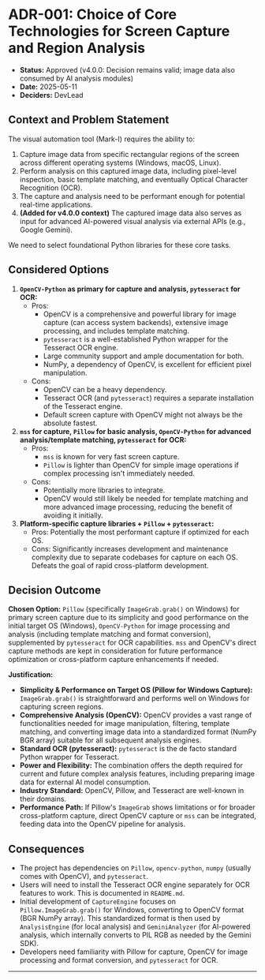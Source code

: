 # ADR-001: Choice of Core Technologies for Screen Capture and Region Analysis

*   **Status:** Approved (v4.0.0: Decision remains valid; image data also consumed by AI analysis modules)
*   **Date:** 2025-05-11
*   **Deciders:** DevLead

## Context and Problem Statement

The visual automation tool (Mark-I) requires the ability to:
1.  Capture image data from specific rectangular regions of the screen across different operating systems (Windows, macOS, Linux).
2.  Perform analysis on this captured image data, including pixel-level inspection, basic template matching, and eventually Optical Character Recognition (OCR).
3.  The capture and analysis need to be performant enough for potential real-time applications.
4.  **(Added for v4.0.0 context)** The captured image data also serves as input for advanced AI-powered visual analysis via external APIs (e.g., Google Gemini).

We need to select foundational Python libraries for these core tasks.

## Considered Options

1.  **`OpenCV-Python` as primary for capture and analysis, `pytesseract` for OCR:**
    *   Pros:
        *   OpenCV is a comprehensive and powerful library for image capture (can access system backends), extensive image processing, and includes template matching.
        *   `pytesseract` is a well-established Python wrapper for the Tesseract OCR engine.
        *   Large community support and ample documentation for both.
        *   NumPy, a dependency of OpenCV, is excellent for efficient pixel manipulation.
    *   Cons:
        *   OpenCV can be a heavy dependency.
        *   Tesseract OCR (and `pytesseract`) requires a separate installation of the Tesseract engine.
        *   Default screen capture with OpenCV might not always be the absolute fastest.
2.  **`mss` for capture, `Pillow` for basic analysis, `OpenCV-Python` for advanced analysis/template matching, `pytesseract` for OCR:**
    *   Pros:
        *   `mss` is known for very fast screen capture.
        *   `Pillow` is lighter than OpenCV for simple image operations if complex processing isn't immediately needed.
    *   Cons:
        *   Potentially more libraries to integrate.
        *   OpenCV would still likely be needed for template matching and more advanced image processing, reducing the benefit of avoiding it initially.
3.  **Platform-specific capture libraries + `Pillow` + `pytesseract`:**
    *   Pros: Potentially the most performant capture if optimized for each OS.
    *   Cons: Significantly increases development and maintenance complexity due to separate codebases for capture on each OS. Defeats the goal of rapid cross-platform development.

## Decision Outcome

**Chosen Option:** `Pillow` (specifically `ImageGrab.grab()` on Windows) for primary screen capture due to its simplicity and good performance on the initial target OS (Windows), `OpenCV-Python` for image processing and analysis (including template matching and format conversion), supplemented by `pytesseract` for OCR capabilities. `mss` and OpenCV's direct capture methods are kept in consideration for future performance optimization or cross-platform capture enhancements if needed.

**Justification:**
*   **Simplicity & Performance on Target OS (Pillow for Windows Capture):** `ImageGrab.grab()` is straightforward and performs well on Windows for capturing screen regions.
*   **Comprehensive Analysis (OpenCV):** OpenCV provides a vast range of functionalities needed for image manipulation, filtering, template matching, and converting image data into a standardized format (NumPy BGR array) suitable for all subsequent analysis engines.
*   **Standard OCR (pytesseract):** `pytesseract` is the de facto standard Python wrapper for Tesseract.
*   **Power and Flexibility:** The combination offers the depth required for current and future complex analysis features, including preparing image data for external AI model consumption.
*   **Industry Standard:** OpenCV, Pillow, and Tesseract are well-known in their domains.
*   **Performance Path:** If Pillow's `ImageGrab` shows limitations or for broader cross-platform capture, direct OpenCV capture or `mss` can be integrated, feeding data into the OpenCV pipeline for analysis.

## Consequences

*   The project has dependencies on `Pillow`, `opencv-python`, `numpy` (usually comes with OpenCV), and `pytesseract`.
*   Users will need to install the Tesseract OCR engine separately for OCR features to work. This is documented in `README.md`.
*   Initial development of `CaptureEngine` focuses on `Pillow.ImageGrab.grab()` for Windows, converting to OpenCV format (BGR NumPy array). This standardized format is then used by `AnalysisEngine` (for local analysis) and `GeminiAnalyzer` (for AI-powered analysis, which internally converts to PIL RGB as needed by the Gemini SDK).
*   Developers need familiarity with Pillow for capture, OpenCV for image processing and format conversion, and `pytesseract` for OCR.

---